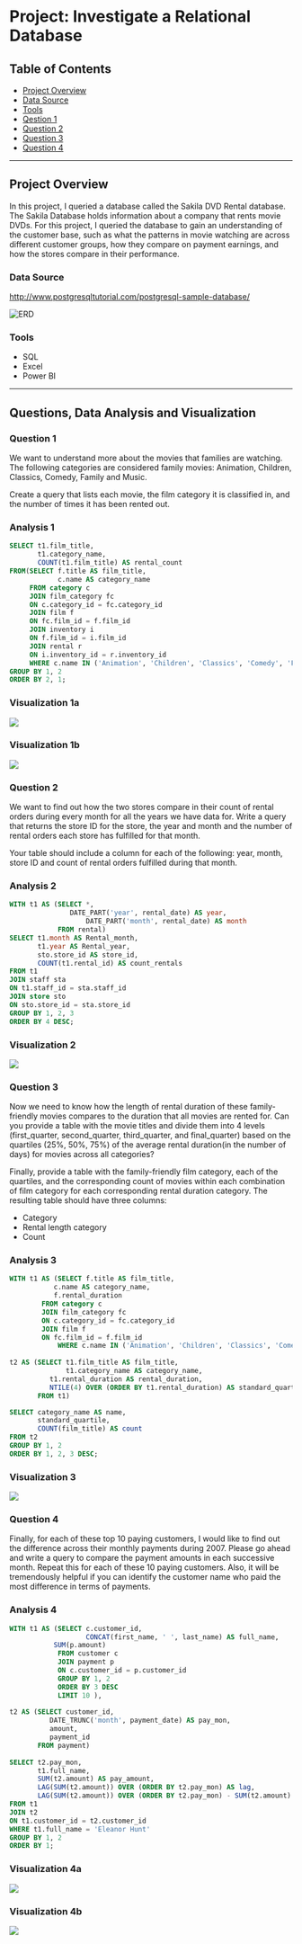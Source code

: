 # Project: Investigate a Relational Database

## Table of Contents 

- [Project Overview](project-overview)
- [Data Source](data-source)
- [Tools](tools)
- [Qestion 1](question-1)
- [Question 2](question-2)
- [Question 3](question-3)
- [Question 4](question-4)

---

## Project Overview
In this project, I queried a database called the Sakila DVD Rental database. The Sakila Database holds information about a company that rents movie DVDs. For this project, I queried the database to gain an understanding of the customer base, such as what the patterns in movie watching are across different customer groups, how they compare on payment earnings, and how the stores compare in their performance.

### Data Source
[](http://www.postgresqltutorial.com/postgresql-sample-database/)http://www.postgresqltutorial.com/postgresql-sample-database/

![ERD](/assets/img/dvd-rental-erd-2.png)

### Tools
- SQL
- Excel
- Power BI

---

## Questions, Data Analysis and Visualization

### Question 1

We want to understand more about the movies that families are watching. The following categories are considered family movies: Animation, Children, Classics, Comedy, Family and Music.

Create a query that lists each movie, the film category it is classified in, and the number of times it has been rented out.

### Analysis 1

```sql
SELECT t1.film_title, 
       t1.category_name, 
       COUNT(t1.film_title) AS rental_count
FROM(SELECT f.title AS film_title, 
            c.name AS category_name
     FROM category c
     JOIN film_category fc
     ON c.category_id = fc.category_id
     JOIN film f
     ON fc.film_id = f.film_id
     JOIN inventory i
     ON f.film_id = i.film_id
     JOIN rental r
     ON i.inventory_id = r.inventory_id
     WHERE c.name IN ('Animation', 'Children', 'Classics', 'Comedy', 'Family', 'Music')) t1
GROUP BY 1, 2
ORDER BY 2, 1;
```
### Visualization 1a

![](/assets/img/viz1.jpg)

### Visualization 1b

![](/assets/img/viz2.jpg)


### Question 2

We want to find out how the two stores compare in their count of rental orders during every month for all the years we have data for. Write a query that returns the store ID for the store, the year and month and the number of rental orders each store has fulfilled for that month. 

Your table should include a column for each of the following: year, month, store ID and count of rental orders fulfilled during that month.

### Analysis 2

```sql
WITH t1 AS (SELECT *, 
	           DATE_PART('year', rental_date) AS year,
                   DATE_PART('month', rental_date) AS month
            FROM rental)
SELECT t1.month AS Rental_month, 
	   t1.year AS Rental_year, 
	   sto.store_id AS store_id, 
	   COUNT(t1.rental_id) AS count_rentals
FROM t1
JOIN staff sta
ON t1.staff_id = sta.staff_id
JOIN store sto
ON sto.store_id = sta.store_id
GROUP BY 1, 2, 3
ORDER BY 4 DESC;
```

### Visualization 2

![](/assets/img/viz3.jpg)

### Question 3

Now we need to know how the length of rental duration of these family-friendly movies compares to the duration that all movies are rented for. Can you provide a table with the movie titles and divide them into 4 levels (first_quarter, second_quarter, third_quarter, and final_quarter) based on the quartiles (25%, 50%, 75%) of the average rental duration(in the number of days) for movies across all categories?

Finally, provide a table with the family-friendly film category, each of the quartiles, and the corresponding count of movies within each combination of film category for each corresponding rental duration category. The resulting table should have three columns:

- Category
- Rental length category
- Count

### Analysis 3

```sql
WITH t1 AS (SELECT f.title AS film_title, 
		   c.name AS category_name, 
		   f.rental_duration
  	    FROM category c
	    JOIN film_category fc
	    ON c.category_id = fc.category_id
	    JOIN film f
	    ON fc.film_id = f.film_id
            WHERE c.name IN ('Animation', 'Children', 'Classics', 'Comedy', 'Family', 'Music')),
			
t2 AS (SELECT t1.film_title AS film_title, 
              t1.category_name AS category_name, 
	      t1.rental_duration AS rental_duration,
	      NTILE(4) OVER (ORDER BY t1.rental_duration) AS standard_quartile 	
       FROM t1)

SELECT category_name AS name, 
       standard_quartile, 
       COUNT(film_title) AS count
FROM t2
GROUP BY 1, 2
ORDER BY 1, 2, 3 DESC;
```

### Visualization 3

![](/assets/img/viz4.jpg)

### Question 4

Finally, for each of these top 10 paying customers, I would like to find out the difference across their monthly payments during 2007. Please go ahead and write a query to compare the payment amounts in each successive month. Repeat this for each of these 10 paying customers. Also, it will be tremendously helpful if you can identify the customer name who paid the most difference in terms of payments.

### Analysis 4

```sql
WITH t1 AS (SELECT c.customer_id, 
                   CONCAT(first_name, ' ', last_name) AS full_name, 
		   SUM(p.amount)
            FROM customer c
            JOIN payment p
            ON c.customer_id = p.customer_id
            GROUP BY 1, 2
            ORDER BY 3 DESC
            LIMIT 10 ),
			
t2 AS (SELECT customer_id, 
	      DATE_TRUNC('month', payment_date) AS pay_mon, 
	      amount, 
	      payment_id
       FROM payment)
	   
SELECT t2.pay_mon, 
       t1.full_name, 
       SUM(t2.amount) AS pay_amount, 
       LAG(SUM(t2.amount)) OVER (ORDER BY t2.pay_mon) AS lag,
       LAG(SUM(t2.amount)) OVER (ORDER BY t2.pay_mon) - SUM(t2.amount) AS lag_difference
FROM t1
JOIN t2
ON t1.customer_id = t2.customer_id  
WHERE t1.full_name = 'Eleanor Hunt'      
GROUP BY 1, 2
ORDER BY 1;
```

### Visualization 4a

![](/assets/img/viz5.jpg)

### Visualization 4b

![](/assets/img/viz6.jpg)
